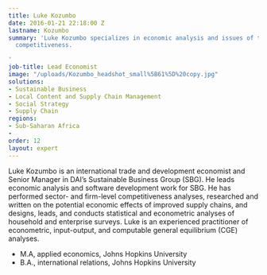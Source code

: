 ```yaml
---
title: Luke Kozumbo
date: 2016-01-21 22:18:00 Z
lastname: Kozumbo
summary: 'Luke Kozumbo specializes in economic analysis and issues of trade and economic
  competitiveness.

'
job-title: Lead Economist
image: "/uploads/Kozumbo_headshot_small%5B61%5D%20copy.jpg"
solutions:
- Sustainable Business
- Local Content and Supply Chain Management
- Social Strategy
- Supply Chain
regions:
- Sub-Saharan Africa
- 
order: 12
layout: expert
---
```


Luke Kozumbo is an international trade and development economist and Senior Manager in DAI’s Sustainable Business Group (SBG). He leads economic analysis and software development work for SBG. He has performed sector- and firm-level competitiveness analyses, researched and written on the potential economic effects of improved supply chains, and designs, leads, and conducts statistical and econometric analyses of household and enterprise surveys. Luke is an experienced practitioner of econometric, input-output, and computable general equilibrium (CGE) analyses. 

* M.A, applied economics, Johns Hopkins University
* B.A., international relations, Johns Hopkins University